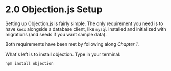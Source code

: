 # 2.0 Objection.js Setup
Setting up Objection.js is fairly simple. The only requirement you need is to have `knex` alongside a database client, like `mysql` installed and initialized with migrations (and seeds if you want sample data).

Both requirements have been met by following along *Chapter 1*.

What's left is to install objection. Type in your terminal:
```shell
npm install objection
```

